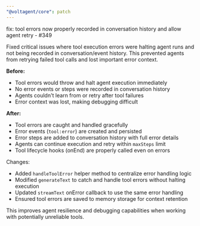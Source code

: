 ```yaml
---
"@voltagent/core": patch
---
```


fix: tool errors now properly recorded in conversation history and allow agent retry - #349

Fixed critical issues where tool execution errors were halting agent runs and not being recorded in conversation/event history. This prevented agents from retrying failed tool calls and lost important error context.

**Before:**

- Tool errors would throw and halt agent execution immediately
- No error events or steps were recorded in conversation history
- Agents couldn't learn from or retry after tool failures
- Error context was lost, making debugging difficult

**After:**

- Tool errors are caught and handled gracefully
- Error events (`tool:error`) are created and persisted
- Error steps are added to conversation history with full error details
- Agents can continue execution and retry within `maxSteps` limit
- Tool lifecycle hooks (onEnd) are properly called even on errors

Changes:

- Added `handleToolError` helper method to centralize error handling logic
- Modified `generateText` to catch and handle tool errors without halting execution
- Updated `streamText` onError callback to use the same error handling
- Ensured tool errors are saved to memory storage for context retention

This improves agent resilience and debugging capabilities when working with potentially unreliable tools.
